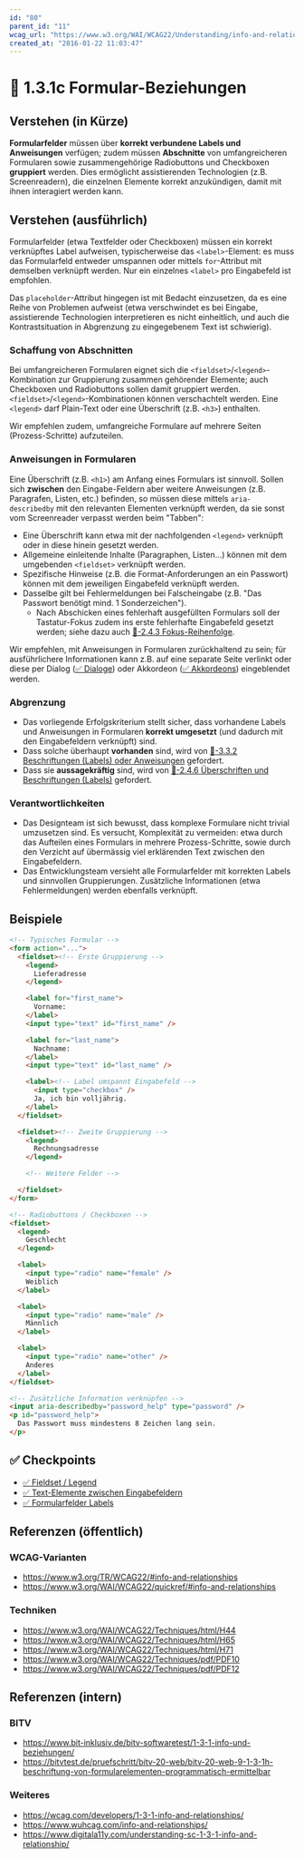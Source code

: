 ```yaml
---
id: "80"
parent_id: "11"
wcag_url: "https://www.w3.org/WAI/WCAG22/Understanding/info-and-relationships.html"
created_at: "2016-01-22 11:03:47"
---
```


# 📜 1.3.1c Formular-Beziehungen

## Verstehen (in Kürze)

**Formularfelder** müssen über **korrekt verbundene Labels und Anweisungen** verfügen; zudem müssen **Abschnitte** von umfangreicheren Formularen sowie zusammengehörige Radiobuttons und Checkboxen **gruppiert** werden. Dies ermöglicht assistierenden Technologien (z.B. Screenreadern), die einzelnen Elemente korrekt anzukündigen, damit mit ihnen interagiert werden kann.

## Verstehen (ausführlich)

Formularfelder (etwa Textfelder oder Checkboxen) müssen ein korrekt verknüpftes Label aufweisen, typischerweise das `<label>`-Element: es muss das Formularfeld entweder umspannen oder mittels `for`-Attribut mit demselben verknüpft werden. Nur ein einzelnes `<label>` pro Eingabefeld ist empfohlen.

Das `placeholder`-Attribut hingegen ist mit Bedacht einzusetzen, da es eine Reihe von Problemen aufweist (etwa verschwindet es bei Eingabe, assistierende Technologien interpretieren es nicht einheitlich, und auch die Kontrastsituation in Abgrenzung zu eingegebenem Text ist schwierig).

### Schaffung von Abschnitten

Bei umfangreicheren Formularen eignet sich die `<fieldset>`/`<legend>`-Kombination zur Gruppierung zusammen gehörender Elemente; auch Checkboxen und Radiobuttons sollen damit gruppiert werden. `<fieldset>`/`<legend>`-Kombinationen können verschachtelt werden. Eine `<legend>` darf Plain-Text oder eine Überschrift (z.B. `<h3>`) enthalten.

Wir empfehlen zudem, umfangreiche Formulare auf mehrere Seiten (Prozess-Schritte) aufzuteilen.

### Anweisungen in Formularen

Eine Überschrift (z.B. `<h1>`) am Anfang eines Formulars ist sinnvoll. Sollen sich **zwischen** den Eingabe-Feldern aber weitere Anweisungen (z.B. Paragrafen, Listen, etc.) befinden, so müssen diese mittels `aria-describedby` mit den relevanten Elementen verknüpft werden, da sie sonst vom Screenreader verpasst werden beim "Tabben":

- Eine Überschrift kann etwa mit der nachfolgenden `<legend>` verknüpft oder in diese hinein gesetzt werden.
- Allgemeine einleitende Inhalte (Paragraphen, Listen...) können mit dem umgebenden `<fieldset>` verknüpft werden.
- Spezifische Hinweise (z.B. die Format-Anforderungen an ein Passwort) können mit dem jeweiligen Eingabefeld verknüpft werden.
- Dasselbe gilt bei Fehlermeldungen bei Falscheingabe (z.B. "Das Passwort benötigt mind. 1 Sonderzeichen").
    - Nach Abschicken eines fehlerhaft ausgefüllten Formulars soll der Tastatur-Fokus zudem ins erste fehlerhafte Eingabefeld gesetzt werden; siehe dazu auch [📜-2.4.3 Fokus-Reihenfolge](/de/wcag/2.4.3-fokus-reihenfolge).

Wir empfehlen, mit Anweisungen in Formularen zurückhaltend zu sein; für ausführlichere Informationen kann z.B. auf eine separate Seite verlinkt oder diese per Dialog ([✅ Dialoge](/de/wcag/4.1.2a-erweiterte-steuerelemente-widgets/dialoge)) oder Akkordeon ([✅ Akkordeons](/de/wcag/4.1.2a-erweiterte-steuerelemente-widgets/akkordeons)) eingeblendet werden.

### Abgrenzung

- Das vorliegende Erfolgskriterium stellt sicher, dass vorhandene Labels und Anweisungen in Formularen **korrekt umgesetzt** (und dadurch mit den Eingabefeldern verknüpft) sind.
- Dass solche überhaupt **vorhanden** sind, wird von [📜-3.3.2 Beschriftungen (Labels) oder Anweisungen](/de/wcag/3.3.2-beschriftungen-labels-oder-anweisungen) gefordert.
- Dass sie **aussagekräftig** sind, wird von [📜-2.4.6 Überschriften und Beschriftungen (Labels)](/de/wcag/2.4.6-ueberschriften-und-beschriftungen-labels) gefordert.

### Verantwortlichkeiten

- Das Designteam ist sich bewusst, dass komplexe Formulare nicht trivial umzusetzen sind. Es versucht, Komplexität zu vermeiden: etwa durch das Aufteilen eines Formulars in mehrere Prozess-Schritte, sowie durch den Verzicht auf übermässig viel erklärenden Text zwischen den Eingabefeldern.
- Das Entwicklungsteam versieht alle Formularfelder mit korrekten Labels und sinnvollen Gruppierungen. Zusätzliche Informationen (etwa Fehlermeldungen) werden ebenfalls verknüpft.

## Beispiele

```html
<!-- Typisches Formular -->
<form action="...">
  <fieldset><!-- Erste Gruppierung -->
    <legend>
      Lieferadresse
    </legend>

    <label for="first_name">
      Vorname:
    </label>
    <input type="text" id="first_name" />

    <label for="last_name">
      Nachname:
    </label>
    <input type="text" id="last_name" />

    <label><!-- Label umspannt Eingabefeld -->
      <input type="checkbox" />
      Ja, ich bin volljährig.
    </label>
  </fieldset>

  <fieldset><!-- Zweite Gruppierung -->
    <legend>
      Rechnungsadresse
    </legend>

    <!-- Weitere Felder -->

  </fieldset>
</form>

<!-- Radiobuttons / Checkboxen -->
<fieldset>
  <legend>
    Geschlecht
  </legend>

  <label>
    <input type="radio" name="female" />
    Weiblich
  </label>

  <label>
    <input type="radio" name="male" />
    Männlich
  </label>

  <label>
    <input type="radio" name="other" />
    Anderes
  </label>
</fieldset>

<!-- Zusätzliche Information verknüpfen -->
<input aria-describedby="password_help" type="password" />
<p id="password_help">
  Das Passwort muss mindestens 8 Zeichen lang sein.
</p>
```

## ✅ Checkpoints

- [✅ Fieldset / Legend](fieldset-legend)
- [✅ Text-Elemente zwischen Eingabefeldern](text-elemente-zwischen-eingabefeldern)
- [✅ Formularfelder Labels](formularfelder-labels)

## Referenzen (öffentlich)

### WCAG-Varianten
- <https://www.w3.org/TR/WCAG22/#info-and-relationships>
- <https://www.w3.org/WAI/WCAG22/quickref/#info-and-relationships>

### Techniken
- <https://www.w3.org/WAI/WCAG22/Techniques/html/H44>
- <https://www.w3.org/WAI/WCAG22/Techniques/html/H65>
- <https://www.w3.org/WAI/WCAG22/Techniques/html/H71>
- <https://www.w3.org/WAI/WCAG22/Techniques/pdf/PDF10>
- <https://www.w3.org/WAI/WCAG22/Techniques/pdf/PDF12>

## Referenzen (intern)

### BITV
- <https://www.bit-inklusiv.de/bitv-softwaretest/1-3-1-info-und-beziehungen/>
- <https://bitvtest.de/pruefschritt/bitv-20-web/bitv-20-web-9-1-3-1h-beschriftung-von-formularelementen-programmatisch-ermittelbar>

### Weiteres
- <https://wcag.com/developers/1-3-1-info-and-relationships/>
- <https://www.wuhcag.com/info-and-relationships/>
- <https://www.digitala11y.com/understanding-sc-1-3-1-info-and-relationship/>